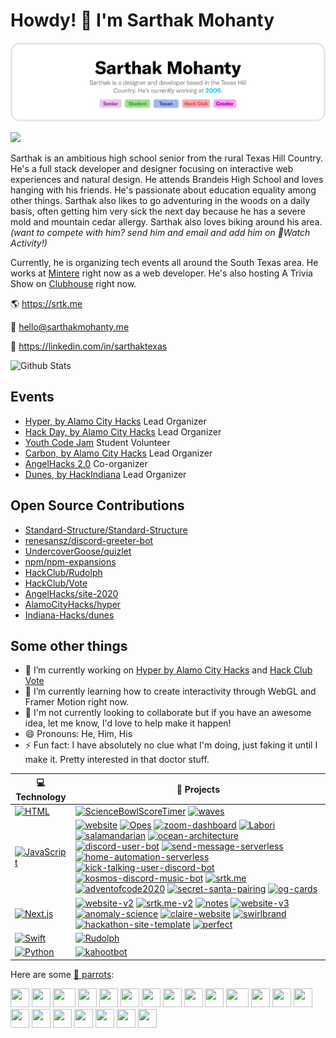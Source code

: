 # Howdy! 🤠 I'm Sarthak Mohanty
![](https://github.com/sarthaktexas/sarthaktexas/blob/master/gh-header-image.png)

![](https://komarev.com/ghpvc/?username=sarthaktexas&color=blueviolet)

Sarthak is an ambitious high school senior from the rural Texas Hill Country. He's a full stack developer and designer focusing on interactive web experiences and natural design. He attends Brandeis High School and loves hanging with his friends. He's passionate about education equality among other things. Sarthak also likes to go adventuring in the woods on a daily basis, often getting him very sick the next day because he has a severe mold and mountain cedar allergy. Sarthak also loves biking around his area. *(want to compete with him? send him and email and add him on Watch Activity!)*

Currently, he is organizing tech events all around the South Texas area. He works at [Mintere](https://mintere.com) right now as a web developer. He's also hosting A Trivia Show on [Clubhouse](https://joinclubhouse.com) right now.

🌎 https://srtk.me

📨 [hello@sarthakmohanty.me](mailto:hello@sarthakmohanty.me)

💼 https://linkedin.com/in/sarthaktexas

![Github Stats](https://github-readme-stats.vercel.app/api?username=sarthaktexas&count_private=true&show_icons=true)
## Events
- [Hyper, by Alamo City Hacks](https://alamocityhacks.com) Lead Organizer
- [Hack Day, by Alamo City Hacks](https://alamocityhacks.com) Lead Organizer
- [Youth Code Jam](https://youthcodejam.org) Student Volunteer
- [Carbon, by Alamo City Hacks](https://alamocityhacks.com) Lead Organizer
- [AngelHacks 2.0](https://angelhacks.org) Co-organizer
- [Dunes, by HackIndiana](https://hackindiana.io) Lead Organizer

## Open Source Contributions
- [Standard-Structure/Standard-Structure](https://github.com/Standard-Structure/Standard-Structure)
- [renesansz/discord-greeter-bot](https://github.com/renesansz/discord-greeter-bot)
- [UndercoverGoose/quizlet](https://github.com/UndercoverGoose/quizlet)
- [npm/npm-expansions](https://github.com/npm/npm-expansions)
- [HackClub/Rudolph](https://github.com/HackClub/Rudolph)
- [HackClub/Vote](https://github.com/HackClub/Vote)
- [AngelHacks/site-2020](https://github.com/HackClub/Rudolph)
- [AlamoCityHacks/hyper](https://github.com/AlamoCityHacks/hyper)
- [Indiana-Hacks/dunes](https://github.com/Indiana-Hacks/dunes)

## Some other things

- 🔭 I’m currently working on [Hyper by Alamo City Hacks](https://alamocityhacks.com) and [Hack Club Vote](https://vote-sarthakmohanty.vercel.app)
- 🌱 I’m currently learning how to create interactivity through WebGL and Framer Motion right now.
- 👯 I'm not currently looking to collaborate but if you have an awesome idea, let me know, I'd love to help make it happen!
- 😄 Pronouns: He, Him, His
- ⚡ Fun fact: I have absolutely no clue what I'm doing, just faking it until I make it. Pretty interested in that doctor stuff.

<!-- START OF PROFILE STACK, DO NOT REMOVE -->
| 💻 **Technology** | 🚀 **Projects** |
|-|-|
| [![HTML](https://img.shields.io/static/v1?label=&message=HTML&color=E34F26&logo=html5&logoColor=white)](https://github.com/sarthaktexas?tab=repositories&q=&type=&language=html) | [![ScienceBowlScoreTimer](https://img.shields.io/static/v1?label=&message=ScienceBowlScoreTimer&color=000605&logo=github&logoColor=white&labelColor=000605)](https://github.com/sarthaktexas/ScienceBowlScoreTimer) [![waves](https://img.shields.io/static/v1?label=&message=waves&color=000605&logo=github&logoColor=white&labelColor=000605)](https://github.com/sarthaktexas/waves) |
| [![JavaScript](https://img.shields.io/static/v1?label=&message=JavaScript&color=F1E05A&logo=javascript&logoColor=white)](https://github.com/sarthaktexas?tab=repositories&q=&type=&language=javascript) | [![website](https://img.shields.io/static/v1?label=&message=website&color=000605&logo=github&logoColor=white&labelColor=000605)](https://github.com/sarthaktexas/website) [![Opes](https://img.shields.io/static/v1?label=&message=Opes&color=000605&logo=github&logoColor=white&labelColor=000605)](https://github.com/sarthakmohantyinc/Opes) [![zoom-dashboard](https://img.shields.io/static/v1?label=&message=zoom-dashboard&color=000605&logo=github&logoColor=white&labelColor=000605)](https://github.com/sarthaktexas/zoom-dashboard) [![Labori](https://img.shields.io/static/v1?label=&message=Labori&color=000605&logo=github&logoColor=white&labelColor=000605)](https://github.com/sarthakmohantyinc/Labori) [![salamandarian](https://img.shields.io/static/v1?label=&message=salamandarian&color=000605&logo=github&logoColor=white&labelColor=000605)](https://github.com/sarthaktexas/salamandarian) [![ocean-architecture](https://img.shields.io/static/v1?label=&message=ocean-architecture&color=000605&logo=github&logoColor=white&labelColor=000605)](https://github.com/sarthaktexas/ocean-architecture) [![discord-user-bot](https://img.shields.io/static/v1?label=&message=discord-user-bot&color=000605&logo=github&logoColor=white&labelColor=000605)](https://github.com/sarthaktexas/discord-user-bot) [![send-message-serverless](https://img.shields.io/static/v1?label=&message=send-message-serverless&color=000605&logo=github&logoColor=white&labelColor=000605)](https://github.com/sarthaktexas/send-message-serverless) [![home-automation-serverless](https://img.shields.io/static/v1?label=&message=home-automation-serverless&color=000605&logo=github&logoColor=white&labelColor=000605)](https://github.com/sarthaktexas/home-automation-serverless) [![kick-talking-user-discord-bot](https://img.shields.io/static/v1?label=&message=kick-talking-user-discord-bot&color=000605&logo=github&logoColor=white&labelColor=000605)](https://github.com/sarthaktexas/kick-talking-user-discord-bot) [![kosmos-discord-music-bot](https://img.shields.io/static/v1?label=&message=kosmos-discord-music-bot&color=000605&logo=github&logoColor=white&labelColor=000605)](https://github.com/sarthaktexas/kosmos-discord-music-bot) [![srtk.me](https://img.shields.io/static/v1?label=&message=srtk.me&color=000605&logo=github&logoColor=white&labelColor=000605)](https://github.com/sarthaktexas/srtk.me) [![adventofcode2020](https://img.shields.io/static/v1?label=&message=adventofcode2020&color=000605&logo=github&logoColor=white&labelColor=000605)](https://github.com/sarthaktexas/adventofcode2020) [![secret-santa-pairing](https://img.shields.io/static/v1?label=&message=secret-santa-pairing&color=000605&logo=github&logoColor=white&labelColor=000605)](https://github.com/sarthaktexas/secret-santa-pairing) [![og-cards](https://img.shields.io/static/v1?label=&message=og-cards&color=000605&logo=github&logoColor=white&labelColor=000605)](https://github.com/sarthaktexas/og-cards) |
| [![Next.js](https://img.shields.io/static/v1?label=&message=Next.js&color=000000&logo=next.js&logoColor=white)](https://github.com/sarthaktexas?tab=repositories&q=&type=&language=javascript) | [![website-v2](https://img.shields.io/static/v1?label=&message=website-v2&color=000605&logo=github&logoColor=white&labelColor=000605)](https://github.com/sarthaktexas/website-v2) [![srtk.me-v2](https://img.shields.io/static/v1?label=&message=srtk.me-v2&color=000605&logo=github&logoColor=white&labelColor=000605)](https://github.com/sarthaktexas/srtk.me-v2) [![notes](https://img.shields.io/static/v1?label=&message=notes&color=000605&logo=github&logoColor=white&labelColor=000605)](https://github.com/sarthaktexas/notes) [![website-v3](https://img.shields.io/static/v1?label=&message=website-v3&color=000605&logo=github&logoColor=white&labelColor=000605)](https://github.com/sarthaktexas/website-v3) [![anomaly-science](https://img.shields.io/static/v1?label=&message=anomaly-science&color=000605&logo=github&logoColor=white&labelColor=000605)](https://github.com/sarthaktexas/anomaly-science) [![claire-website](https://img.shields.io/static/v1?label=&message=claire-website&color=000605&logo=github&logoColor=white&labelColor=000605)](https://github.com/sarthaktexas/claire-website) [![swirlbrand](https://img.shields.io/static/v1?label=&message=swirlbrand&color=000605&logo=github&logoColor=white&labelColor=000605)](https://github.com/sarthaktexas/swirlbrand) [![hackathon-site-template](https://img.shields.io/static/v1?label=&message=hackathon-site-template&color=000605&logo=github&logoColor=white&labelColor=000605)](https://github.com/sarthaktexas/hackathon-site-template) [![perfect](https://img.shields.io/static/v1?label=&message=perfect&color=000605&logo=github&logoColor=white&labelColor=000605)](https://github.com/sarthaktexas/perfect) |
| [![Swift](https://img.shields.io/static/v1?label=&message=Swift&color=FA7343&logo=swift&logoColor=white)](https://github.com/sarthaktexas?tab=repositories&q=&type=&language=swift) | [![Rudolph](https://img.shields.io/static/v1?label=&message=Rudolph&color=000605&logo=github&logoColor=white&labelColor=000605)](https://github.com/HackClub/Rudolph) |
| [![Python](https://img.shields.io/static/v1?label=&message=Python&color=3776AB&logo=python&logoColor=white)](https://github.com/sarthaktexas?tab=repositories&q=&type=&language=python) | [![kahootbot](https://img.shields.io/static/v1?label=&message=kahootbot&color=000605&logo=github&logoColor=white&labelColor=000605)](https://github.com/sarthaktexas/kahootbot) |
<!-- END OF PROFILE STACK, DO NOT REMOVE -->

Here are some [🦜 parrots](https://cultofthepartyparrot.com):

<div>
    <img src="https://cultofthepartyparrot.com/parrots/hd/githubparrot.gif" width="30" height="30"/>
    <img src="https://cultofthepartyparrot.com/parrots/hd/darkmodeparrot.gif" width="30" height="30"/>
    <img src="https://cultofthepartyparrot.com/parrots/asyncparrot.gif" width="36" height="30"/>
    <img src="https://cultofthepartyparrot.com/parrots/exceptionallyfastparrot.gif" width="30" height="30"/>
    <img src="https://cultofthepartyparrot.com/parrots/hd/60fpsparrot.gif" width="30" height="30"/>
    <img src="https://cultofthepartyparrot.com/parrots/hd/jumpingparrot.gif" width="30" height="30"/>
    <img src="https://cultofthepartyparrot.com/parrots/hd/opensourceparrot.gif" width="30" height="30"/>
    <img src="https://cultofthepartyparrot.com/parrots/hd/hypnoparrotlight.gif" width="30" height="30"/>
    <img src="https://cultofthepartyparrot.com/parrots/hd/shortparrot.gif" width="30" height="30"/>
    <img src="https://cultofthepartyparrot.com/parrots/databaseparrot.gif" width="30" height="30"/>
    <img src="https://cultofthepartyparrot.com/parrots/fixparrot.gif" width="36" height="30"/>
    <img src="https://cultofthepartyparrot.com/parrots/hd/laptop_parrot.gif" width="30" height="30"/>
    <img src="https://cultofthepartyparrot.com/parrots/hd/spinningparrot.gif" width="30" height="30"/>
    <img src="https://cultofthepartyparrot.com/parrots/hd/horizontalparrot.gif" width="30" height="30"/>
    <img src="https://cultofthepartyparrot.com/parrots/hd/levitationparrot.gif" width="30" height="30"/>
    <img src="https://cultofthepartyparrot.com/parrots/hd/meldparrot.gif" width="30" height="30"/>
    <img src="https://cultofthepartyparrot.com/parrots/slomoparrot.gif" width="30" height="30"/>
    <img src="https://cultofthepartyparrot.com/parrots/hd/moonwalkingparrot.gif" width="30" height="30"/>
    <img src="https://cultofthepartyparrot.com/parrots/hd/stableparrot.gif" width="30" height="30"/>
    <img src="https://cultofthepartyparrot.com/parrots/hd/scienceparrot.gif" width="30" height="30"/>
    <img src="https://cultofthepartyparrot.com/parrots/hd/sushiparrot.gif" width="30" height="30"/>
</div>
